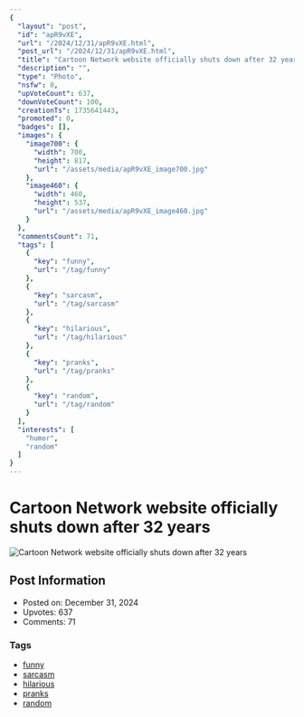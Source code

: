```yaml
---
{
  "layout": "post",
  "id": "apR9vXE",
  "url": "/2024/12/31/apR9vXE.html",
  "post_url": "/2024/12/31/apR9vXE.html",
  "title": "Cartoon Network website officially shuts down after 32 years",
  "description": "",
  "type": "Photo",
  "nsfw": 0,
  "upVoteCount": 637,
  "downVoteCount": 100,
  "creationTs": 1735641443,
  "promoted": 0,
  "badges": [],
  "images": {
    "image700": {
      "width": 700,
      "height": 817,
      "url": "/assets/media/apR9vXE_image700.jpg"
    },
    "image460": {
      "width": 460,
      "height": 537,
      "url": "/assets/media/apR9vXE_image460.jpg"
    }
  },
  "commentsCount": 71,
  "tags": [
    {
      "key": "funny",
      "url": "/tag/funny"
    },
    {
      "key": "sarcasm",
      "url": "/tag/sarcasm"
    },
    {
      "key": "hilarious",
      "url": "/tag/hilarious"
    },
    {
      "key": "pranks",
      "url": "/tag/pranks"
    },
    {
      "key": "random",
      "url": "/tag/random"
    }
  ],
  "interests": [
    "humor",
    "random"
  ]
}
---
```


# Cartoon Network website officially shuts down after 32 years

![Cartoon Network website officially shuts down after 32 years](/assets/media/apR9vXE_image700.jpg)

## Post Information

- Posted on: December 31, 2024
- Upvotes: 637
- Comments: 71

### Tags

- [funny](/tag/funny)
- [sarcasm](/tag/sarcasm)
- [hilarious](/tag/hilarious)
- [pranks](/tag/pranks)
- [random](/tag/random)
